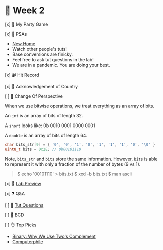 👋 Week 2
=======================================

[x] 🎉 My Party Game 

[x] 🎤 PSAs

- [New Home](https://github.com/cameronbourke/comp1521-21t3-h09c)
- Watch other people's tuts!
- Base conversions are finicky.
- Feel free to ask tut questions in the lab!
- We are in a pandemic. You are doing your best.

[x] 📹 Hit Record

[x] 🙂 Acknowledgement of Country

[ ] 🧠 Change Of Perspective

When we use bitwise operations,
we treat everything as an array of bits.

An `int` is an array of bits of length 32.

A `short` looks like: 0b 0010 0001 0000 0001

A `double` is an array of bits of length 64.

```c
char bits_str[9] = { '0', '0', '1', '0', '1', '1', '1', '0', '\0' }
uint8_t bits = 0x2E; // 0b00101110
```

Note, `bits_str` and `bits` store the same information.
However, `bits` is able to represent it with only
a fraction of the number of bytes (9 vs 1).

> $ echo '00101110' > bits.txt
> $ xxd -b bits.txt
> $ man ascii

[x] 🥼 [Lab Preview](https://cgi.cse.unsw.edu.au/~cs1521/21T3/lab/02/questions)

[x] ❓ Q&A

[ ] 🏫 [Tut Questions](q1/README.md)

[ ] 🤷 BCD

[ ] 👌 Top Picks

- [Binary: Why We Use Two's Complement](https://www.youtube.com/watch?v=lKTsv6iVxV4)
- [Computerphile](https://www.youtube.com/channel/UC9-y-6csu5WGm29I7JiwpnA)
